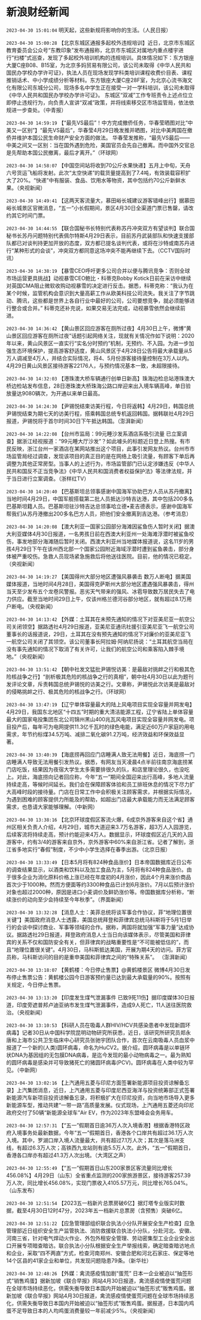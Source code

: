 # 新浪财经新闻
`2023-04-30 15:01:04` 明天起，这些新规将影响你的生活。（人民日报）

`2023-04-30 15:00:28` 【北京东城区通报多起校外违规培训】近日，北京市东城区教育委员会公众号“东教印象”发布通报称，北京市东城区对属地内重点楼宇进行“扫楼”式巡查，发现了多起校外培训机构的违规培训。具体情况如下：东方银座大厦C座B08、B15室，为北京多妈贸易有限公司，该公司未取得《中华人民共和国民办学校办学许可证》，执法人员在现场发现学科类培训课程收费价目表、课程推销话术、中小学成绩分析等材料。东方银座大厦C座28F室，为北京心流书海文化有限公司东城分公司，现场多名中学生正在接受一对一学科培训，该公司未取得《中华人民共和国民办学校办学许可证》。 东城区“双减”工作专班责令上述点位立即停止违规行为，向负责人宣讲“双减”政策，并将线索移交区市场监管局，依法依规进一步查处。（中青报）

`2023-04-30 14:59:19` 【“最先VS最后”！中方完成撤侨任务，华春莹晒图对比“中美又一区别”】“最先VS最后”，华春莹4月29日晚发推并晒图，对比中美两国在撤侨并维护本国公民生命财产安全方面的做法。 华春莹发推称，“最先VS最后——中美之间又一区别：当在国外遇到危险，美国官员会先自己撤离。而中国外交官总是先帮助本国公民撤离，最后才离开。”（环球网）

`2023-04-30 14:58:07` 【中国空间站将收到70公斤水果快递】五月上中旬，天舟六号货运飞船将发射。此次“太空快递”的载货量提高到了7.4吨，有效装载容积扩大了20%。“快递”中有服装、食品、饮用水等物资，其中包括约70公斤新鲜水果。（央视新闻）

`2023-04-30 14:49:41` 【这两天客流量大，慕田峪长城建议游客错峰出行】据慕田峪长城景区官微消息，“五一”小长假期间，景区4月30日全渠道门票已售罄，请改约其它时间门票。

`2023-04-30 14:44:55` 【联合国秘书长特别代表称苏丹冲突双方有望谈判】联合国秘书长苏丹问题特别代表佩尔特斯4月29日表示，目前苏丹武装部队和快速支援部队都已对谈判持更加开放的态度，双方都已提名谈判代表，或将在沙特或南苏丹进行“某种形式的会谈”，冲突双方都同意这场冲突不能再继续下去。（CCTV国际时讯）

`2023-04-30 14:38:19` 【暴雪CEO呼吁更多公司合并以便与腾讯竞争：否则全球市场运营更具挑战】动视暴雪CEO鲍比・科蒂克Bobby Kotick日前在采访中继续对英国CMA阻止微软收购动视暴雪的决定进行反击。据悉，科蒂克称：“我认为在某个时候，监管机构会意识到大量高薪工作从欧美科技公司流失。我关注了字节跳动、腾讯，这些都是世界上各自行业中最好的公司，公司要想竞争，就必须能够进行整合或合并。” 科蒂克还补充说，如果交易无法完成，动视暴雪依然会继续前进。

`2023-04-30 14:36:42` 【黄山景区回应游客在厕所过夜】4月30日上午，微博“黄山景区回应游客在厕所过夜”话题引起网络关注，现就有关情况作如下说明：2020年以来，黄山风景区一直实行“实名分时预约”机制，无预约、不入园。为进一步加强生态环境保护，提高游客舒适度，黄山风景区于4月28日公告将最大承载量从5万人调减至4万人，并结合实际情况，将4、5月份游客接待量控制在3万人以内。4月29日黄山风景区接待游客22176人，与预约情况基本一致，未超限接待。

`2023-04-30 14:32:03` 【港珠澳大桥车辆通行创单日新高】珠海边检总站港珠澳大桥边检站发布信息，28日港珠澳大桥珠海公路口岸迎来出入境车辆高峰，单日验放量达9080辆次，为开通以来单日最高。

`2023-04-30 14:24:30` 【尹锡悦结束访美行程，今日将返韩】4月29日，韩国总统尹锡悦结束为期七天的访美行程，搭乘韩国总统专机返回韩国。据韩联社4月29日报道，尹锡悦将于首尔时间30日下午抵达韩国。（澎湃新闻）

`2023-04-30 14:22:08` 【台州市监局：99元睡沙发系酒店系吸引流量 已立案调查】据浙江经视报道：“99元睡大厅沙发”？如此噱头的标题近日登上热搜。有市民反映，浙江台州一家酒店在某网站推出这个项目，此事引发网友热议。台州市市场监管局经过调查，发现该项目的真正目的是在网络上吸引流量，有顾客下单后再调整为其他正常房型。当事人的上述行为，市场监管部门已认定涉嫌违反《中华人民共和国反不正当竞争法》《中华人民共和国消费者权益保护法》等法律法规，并于当日进行立案调查。（浙样红TV）

`2023-04-30 14:20:40` 【巴基斯坦总领事感谢中国海军协助巴方人员从苏丹撤离】当地时间4月29日，中国军舰搭载第二批人员抵达沙特吉达港，其中包括200多名巴基斯坦籍人员。巴基斯坦驻沙特吉达总领事哈立德•麦吉德表示，感谢中国海军帮我们从苏丹港撤出200多名巴方人员，把他们安全撤离到吉达港。（参考消息）

`2023-04-30 14:20:08` 【澳大利亚一国家公园部分海滩因鲨鱼伤人暂时关闭】据澳大利亚媒体4月30日报道，一名男孩日前在西澳大利亚州一处海滩浮潜时被鲨鱼咬伤，事发地部分海滩随后暂时关闭。西澳大利亚州当地媒体报道说，这名11岁的男孩4月29日下午在该州西北部一个国家公园附近海域浮潜时遭到鲨鱼袭击，部分身体被严重咬伤。急救人员现场紧急施救后将他送往医院。目前，他的情况已稳定。（央视新闻）

`2023-04-30 14:19:27` 【美国得州大部分地区遭强风暴袭击 数万人断电】据美国媒体报道，当地时间4月28日，美国得克萨斯州大部分地区遭遇强风暴袭击，得州当天至少发布五个龙卷风警报。恶劣天气带来的强风、冰雹导致数万居民失去了电力供应。截至当地时间29日上午，仅该州格兰德河谷部分地区，就有超过8.1万用户断电。（央视新闻）

`2023-04-30 14:13:42` 【外媒：土耳其在未预先通知的情况下对亚美尼亚一航空公司关闭领空】据路透社4月29日报道，亚美尼亚通讯社援引亚美尼亚飞一航空公司董事长的话报道说，29日，土耳其在没有预先通知的情况下对廉价的亚美尼亚飞一航空公司关闭了其领空。该公司董事长阿拉姆·阿纳尼扬说：“土耳其航空当局在没有事先通知的情况下取消了有关许可，让我们的航空公司和乘客陷入棘手境地。”（央视新闻）

`2023-04-30 13:51:42` 【朝中社发文猛批尹锡悦访美：是最敌对挑衅之行和极其危险核战争之行】“剖析极其危险的核战争之行的真相”，朝中社4月30日以此为题刊发评论文章，斥责韩国总统尹锡悦的访美之行。文章称，尹锡悦此次访美是最敌对的侵略挑衅之行、极其危险的核战争之行。（环球网）

`2023-04-30 13:47:19` 【辽宁单体容量最大的陆上风电项目实现全容量并网发电】4月29日，我国东北地区“十四五”时期的重大清洁能源工程，辽宁省陆上单体容量最大的国家电投集团东北公司锦州黑山400兆瓦风电项目实现全容量并网发电。项目投产后，每年可为电网提供11.3亿千瓦时的绿色电能，满足近60万户家庭的用电需求，年节约标煤34.5万吨、减排二氧化碳91.2万吨，经济效益和环保效益显著。

`2023-04-30 13:40:39` 【海底捞再回应门店睡满人致无法用餐】近日，海底捞一门店睡满人导致无法用餐引发热议。据悉，有网友当天凌晨4点半前往南京海底捞某门店吃饭，结果因为夜宿大学生太多需要排很久的队，和店里理论很久，也没吃上。对此，海底捞向记者回应称，今年“五一”期间全国迎来出行高峰，多地人流量持续走高，等候时间延长。我们会在保障顾客体验和员工排班休息的情况下尽力扩大高峰时段的接待量。门店在日常工作中会积极关注顾客需求，并根据实际情况，为遇到困难的顾客提供力所能及的帮助，如超出门店最大承载能力而无法满足顾客需求，也恳请大家能够理解。（中新网）

`2023-04-30 13:38:16` 【北京环球度假区客流火爆，6成京外游客来自这个省】通州区相关负责人介绍，4月29日，城市大道迎来3.7万名游客，超3万人入园游览，后续客流将持续走高，预计约能迎来4万人。数据显示，环球度假区近几天的入园游客中，约有3/4的游客来自京外，京外游客中60%来自浙江省。记者了解到，浙江省多地实行“春假”制度，不少中小学生选择在春季出游。（北京日报）

`2023-04-30 13:33:49` 【日本5月将有824种食品涨价】日本帝国数据库近日公布的调查结果显示，以酒类和饮料以及加工食品为主，5月将有824种食品涨价。由于很多企业为消化原料价格上涨已经在年度初的4月涨价，因此4个月来涨价商品首次少于1000种。然而方便面等约3300种食品已计划6月涨价。7月以后预计涨价对象也超过2000种，原因是进口小麦调价及鲜奶涨价等。帝国数据库分析称，“断续涨价的动向至少会持续至今年秋季”。（界面新闻）

`2023-04-30 13:32:28` 【消息人士：美菲总统将谈军事合作协议，菲“地理位置很关键”】美国政府消息人士透露，美国总统拜登和菲律宾总统马科斯将于5月1日举行的会谈中探讨商业、军事等领域的合作。据称，两国将就加强“军事力量”达成协议。据路透社29日报道，拜登政府消息人士当日向该媒体表示，尽管美国和菲律宾的关系不仅和国防安全有关，但菲律宾的战略重要性是“不可能被低估的”，而且“地理位置很关键”。4月30日，马科斯抵达美国，开展为期4天的访问。菲方官员称，马科斯访问的目的是重申美国和菲律宾之间的“特殊关系”。 （澎湃新闻）

`2023-04-30 13:18:07` 【黄鹤楼：今日停止售票】@黄鹤楼景区 微博4月30日发布停止售票公告：黄鹤楼公园今日游客预约量已达到最大承载量的90%。按照有关规定，今日停止售票。

`2023-04-30 13:13:20` 【印度发生煤气泄漏事件 已致9死11伤】据印度媒体30日报道，印度旁遮普邦卢迪亚纳市发生煤气泄漏事件，造成9人死亡，11人送往医院救治。（央视新闻）

`2023-04-30 13:10:53` 【科研人员在吸毒人群HIV/HCV共感染患者中发现新圆环病毒】记者30日从中国科学院昆明动物研究所获悉，近日，该研究所研究员郑永唐和上海市公共卫生临床中心研究员张驰宇团队合作，首次在云南吸毒人员血浆中报道了一个新的(人类)圆环病毒，命名为HuCV2。据介绍，圆环病毒是以单链环状DNA为基因组的无包膜DNA病毒，是迄今发现的最小动物病毒之一。最为熟知的圆环病毒是感染并可导致猪死亡的猪圆环病毒(PCV)。圆环病毒在人类中较为罕见。（中新网）

`2023-04-30 13:02:16` 【上汽通用五菱与印尼方面签署新能源项目投资谅解备忘录】上汽集团消息，近日，上汽通用五菱与印度尼西亚海洋与投资统筹部正式签署新能源汽车新项目投资谅解备忘录，将积极扩大在印尼投资，向当地市场导入更多新能源车型，推动共建“一带一路”高质量发展。仪式现场，上汽通用五菱还向印尼政府交付了50辆“新能源全球车”Air EV，作为2023年东盟峰会会务用车。

`2023-04-30 12:57:31` 【“五一”假期首日逾36万人次入境香港】根据香港特区政府入境事务处最新数据，今年“五一”假期首日，香港各个口岸共有超过36.1万人次入境。其中，罗湖口岸入境人流量最大，共有超过7.1万人次；其次是落马洲支线，有超过6.3万人次；高铁西九龙站则有逾5.5万人次。此外，“五一”假期首日，香港各口岸亦有超过41.3万人次出境。（大湾区之声）

`2023-04-30 12:55:49` 【“五一”假期首日山东200家景区客流量同比增长456.08%】4月29日（山东）全省重点监测的200家旅游景区，接待游客257.39万人次，同比增长456.08%，实现门票收入4105.57万元，同比增长765.04%。（山东发布）

`2023-04-30 12:51:54` 【2023五一档新片总票房破6亿】据灯塔专业版实时数据，截至4月30日12时47分，2023年五一档新片总票房（含预售）突破6亿。

`2023-04-30 12:51:22` 【应急管理部组织联合执法小分队开展安全生产检查】应急管理部近日组织安全生产监管执法、消防救援联合执法小分队，分赴河北、安徽、河南三省，针对电气焊动火作业、外包外租安全管理、劳动密集型工业企业安全出口开展专项暗查暗访。联合执法小分队根据安全生产举报线索，确定暗查暗访地点和企业，采取“四不两直”方式，检查河南郑州、安徽合肥和河北石家庄、保定等地14个区县的41家企业和单位，共发现问题隐患79条。（新华社）

`2023-04-30 12:48:26` 【外媒：禽流感疫情加剧“蛋荒” 日本一企业被迫以“抽签形式”销售鸡蛋】据新加坡《联合早报》网站4月30日报道，禽流感疫情使蛋荒问题在全球市场持续恶化，供需失衡导致日本国内开始被迫以“抽签形式”贩售鸡蛋。据新加坡《联合早报》网站4月30日报道，禽流感疫情使蛋荒问题在全球市场持续恶化，供需失衡导致日本国内开始被迫以“抽签形式”贩售鸡蛋。据报道，日本国内鸡蛋不足导致日本的人均鸡蛋消费量较一年前减少5%。（央视新闻）


